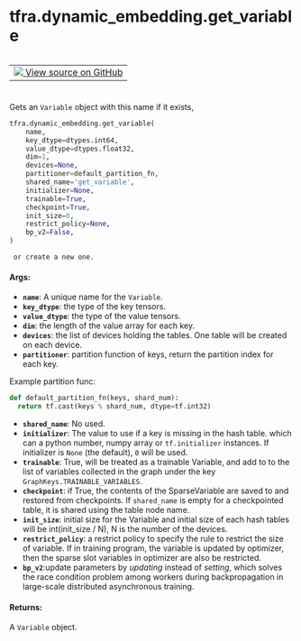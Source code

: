 <div itemscope itemtype="http://developers.google.com/ReferenceObject">
<meta itemprop="name" content="tfra.dynamic_embedding.get_variable" />
<meta itemprop="path" content="Stable" />
</div>

# tfra.dynamic_embedding.get_variable

<!-- Insert buttons and diff -->

<table class="tfo-notebook-buttons tfo-api" align="left">

<td>
  <a target="_blank" href="https://github.com/tensorflow/recommenders-addons/tree/master/tensorflow_recommenders_addons/dynamic_embedding/python/ops/dynamic_embedding_variable.py">
    <img src="https://www.tensorflow.org/images/GitHub-Mark-32px.png" />
    View source on GitHub
  </a>
</td></table>
<br/>
<br/>
<br/>
<br/>



Gets an `Variable` object with this name if it exists,

``` python
tfra.dynamic_embedding.get_variable(
    name,
    key_dtype=dtypes.int64,
    value_dtype=dtypes.float32,
    dim=1,
    devices=None,
    partitioner=default_partition_fn,
    shared_name='get_variable',
    initializer=None,
    trainable=True,
    checkpoint=True,
    init_size=0,
    restrict_policy=None,
    bp_v2=False,
)
```



<!-- Placeholder for "Used in" -->
     or create a new one.

#### Args:


* <b>`name`</b>: A unique name for the `Variable`.
* <b>`key_dtype`</b>: the type of the key tensors.
* <b>`value_dtype`</b>: the type of the value tensors.
* <b>`dim`</b>: the length of the value array for each key.
* <b>`devices`</b>: the list of devices holding the tables.
  One table will be created on each device.
* <b>`partitioner`</b>: partition function of keys,
  return the partition index for each key.

Example partition func:
```python
def default_partition_fn(keys, shard_num):
  return tf.cast(keys % shard_num, dtype=tf.int32)
```
* <b>`shared_name`</b>: No used.
* <b>`initializer`</b>: The value to use if a key is missing in the hash table.
  which can a python number, numpy array or `tf.initializer` instances.
  If initializer is `None` (the default), `0` will be used.
* <b>`trainable`</b>: True, will be treated as a trainable Variable, and add to
  to the list of variables collected in the graph under the key
  `GraphKeys.TRAINABLE_VARIABLES`.
* <b>`checkpoint`</b>: if True, the contents of the SparseVariable are
  saved to and restored from checkpoints.
  If `shared_name` is empty for a checkpointed table,
  it is shared using the table node name.
* <b>`init_size`</b>: initial size for the Variable and initial size of each hash 
  tables will be int(init_size / N), N is the number of the devices.
* <b>`restrict_policy`</b>: a restrict policy to specify the rule to restrict the
  size of variable. If in training program, the variable is updated by
  optimizer, then the sparse slot variables in optimizer are also be
  restricted.
* <b>`bp_v2`</b>:update parameters by *updating* instead of *setting*, which solves
  the race condition problem among workers during backpropagation in large-scale
  distributed asynchronous training.


#### Returns:

A `Variable` object.
